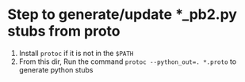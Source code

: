 # Step to generate/update \*\_pb2.py stubs from proto

1. Install `protoc` if it is not in the `$PATH`
2. From this dir, Run the command `protoc --python_out=. *.proto` to generate
   python stubs
